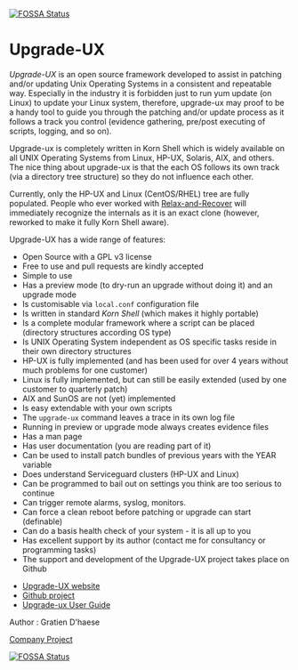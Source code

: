 [![FOSSA Status](https://app.fossa.com/api/projects/git%2Bgithub.com%2Fgdha%2Fupgrade-ux.svg?type=shield)](https://app.fossa.com/projects/git%2Bgithub.com%2Fgdha%2Fupgrade-ux?ref=badge_shield)

Upgrade-UX
==========

*Upgrade-UX* is an open source framework developed to assist in patching and/or updating Unix Operating Systems in a consistent and repeatable way. Especially in the industry it is forbidden just to run yum update (on Linux) to update your Linux system, therefore, upgrade-ux may proof to be a handy tool to guide you through the patching and/or update process as it follows a track you control (evidence gathering, pre/post executing of scripts, logging, and so on).

Upgrade-ux is completely written in Korn Shell which is widely available on all UNIX Operating Systems from Linux, HP-UX, Solaris, AIX, and others. The nice thing about upgrade-ux is that the each OS follows its own track (via a directory tree structure) so they do not influence each other.

Currently, only the HP-UX and Linux (CentOS/RHEL) tree are fully populated. People who ever worked with [Relax-and-Recover](https://relax-and-recover.org) will immediately recognize the internals as it is an exact clone (however, reworked to make it fully Korn Shell aware).

Upgrade-UX has a wide range of features:

 - Open Source with a GPL v3 license
 - Free to use and pull requests are kindly accepted
 - Simple to use
 - Has a preview mode (to dry-run an upgrade without doing it) and an upgrade mode
 - Is customisable via `local.conf` configuration file
 - Is written in standard *Korn Shell* (which makes it highly portable)
 - Is a complete modular framework where a script can be placed (directory structures according OS type)
 - Is UNIX Operating System independent as OS specific tasks reside in their own directory structures
 - HP-UX is fully implemented (and has been used for over 4 years without much problems for one customer)
 - Linux is fully implemented, but can still be easily extended (used by one customer to quarterly patch)
 - AIX and SunOS are not (yet) implemented
 - Is easy extendable with your own scripts
 - The `upgrade-ux` command leaves a trace in its own log file
 - Running in preview or upgrade mode always creates evidence files
 - Has a man page
 - Has user documentation (you are reading part of it)
 - Can be used to install patch bundles of previous years with the YEAR variable
 - Does understand Serviceguard clusters (HP-UX and Linux)
 - Can be programmed to bail out on settings you think are too serious to continue
 - Can trigger remote alarms, syslog, monitors.
 - Can force a clean reboot before patching or upgrade can start (definable)
 - Can do a basis health check of your system - it is all up to you
 - Has excellent support by its author (contact me for consultancy or programming tasks)
 - The support and development of the Upgrade-UX project takes place on Github

* [Upgrade-UX website](https://www.it3.be/projects/upgrade-ux/)
* [Github project](https://github.com/gdha/upgrade-ux)
* [Upgrade-ux User Guide](https://www.it3.be/projects/upgrade-ux/upgrade-ux-user-guide.html)

Author : Gratien D'haese

[Company Project](https://www.it3.be/projects/upgrade-ux/)



[![FOSSA Status](https://app.fossa.com/api/projects/git%2Bgithub.com%2Fgdha%2Fupgrade-ux.svg?type=large)](https://app.fossa.com/projects/git%2Bgithub.com%2Fgdha%2Fupgrade-ux?ref=badge_large)
